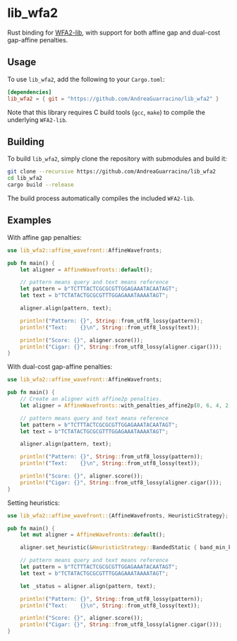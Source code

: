 # lib_wfa2

Rust binding for [WFA2-lib](https://github.com/smarco/WFA2-lib), with support for both affine gap and dual-cost gap-affine penalties.

## Usage

To use `lib_wfa2`, add the following to your `Cargo.toml`:

```toml
[dependencies]
lib_wfa2 = { git = "https://github.com/AndreaGuarracino/lib_wfa2" }
```

Note that this library requires C build tools (`gcc`, `make`) to compile the underlying `WFA2-lib`.

## Building

To build `lib_wfa2`, simply clone the repository with submodules and build it:

```bash
git clone --recursive https://github.com/AndreaGuarracino/lib_wfa2
cd lib_wfa2
cargo build --release
```

The build process automatically compiles the included `WFA2-lib`.

## Examples

With affine gap penalties:

```rust
use lib_wfa2::affine_wavefront::AffineWavefronts;

pub fn main() {
    let aligner = AffineWavefronts::default();

    // pattern means query and text means reference
    let pattern = b"TCTTTACTCGCGCGTTGGAGAAATACAATAGT";
    let text = b"TCTATACTGCGCGTTTGGAGAAATAAAATAGT";

    aligner.align(pattern, text);

    println!("Pattern: {}", String::from_utf8_lossy(pattern));
    println!("Text:    {}\n", String::from_utf8_lossy(text));

    println!("Score: {}", aligner.score());
    println!("Cigar: {}", String::from_utf8_lossy(aligner.cigar()));
}
```

With dual-cost gap-affine penalties:

```rust
use lib_wfa2::affine_wavefront::AffineWavefronts;

pub fn main() {
    // Create an aligner with affine2p penalties.
    let aligner = AffineWavefronts::with_penalties_affine2p(0, 6, 4, 2, 12, 1);

    // pattern means query and text means reference
    let pattern = b"TCTTTACTCGCGCGTTGGAGAAATACAATAGT";
    let text = b"TCTATACTGCGCGTTTGGAGAAATAAAATAGT";

    aligner.align(pattern, text);

    println!("Pattern: {}", String::from_utf8_lossy(pattern));
    println!("Text:    {}\n", String::from_utf8_lossy(text));

    println!("Score: {}", aligner.score());
    println!("Cigar: {}", String::from_utf8_lossy(aligner.cigar()));
}
```

Setting heuristics:

```rust
use lib_wfa2::affine_wavefront::{AffineWavefronts, HeuristicStrategy};

pub fn main() {
    let mut aligner = AffineWavefronts::default();

    aligner.set_heuristic(&HeuristicStrategy::BandedStatic { band_min_k: -1, band_max_k: 1 });

    // pattern means query and text means reference
    let pattern = b"TCTTTACTCGCGCGTTGGAGAAATACAATAGT";
    let text = b"TCTATACTGCGCGTTTGGAGAAATAAAATAGT";

    let _status = aligner.align(pattern, text);

    println!("Pattern: {}", String::from_utf8_lossy(pattern));
    println!("Text:    {}\n", String::from_utf8_lossy(text));

    println!("Score: {}", aligner.score());
    println!("Cigar: {}", String::from_utf8_lossy(aligner.cigar()));
}
```
